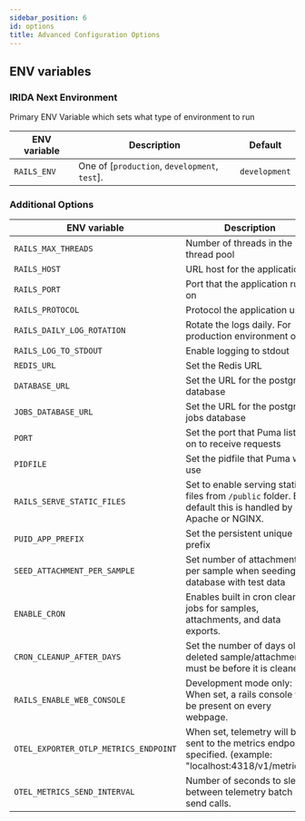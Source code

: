 ```yaml
---
sidebar_position: 6
id: options
title: Advanced Configuration Options
---
```


## ENV variables

### IRIDA Next Environment

Primary ENV Variable which sets what type of environment to run

| ENV variable | Description                                   | Default       |
| ------------ | --------------------------------------------- | ------------- |
| `RAILS_ENV`  | One of [`production`, `development`, `test`]. | `development` |

### Additional Options

| ENV variable                 | Description                                                                                              | Default                    |
| ---------------------------- | -------------------------------------------------------------------------------------------------------- | -------------------------- |
| `RAILS_MAX_THREADS`          | Number of threads in the thread pool                                                                     | `5`                        |
| `RAILS_HOST`                 | URL host for the application                                                                             | `example.com`              |
| `RAILS_PORT`                 | Port that the application runs on                                                                        | `3000` *when `RAILS_ENV` is `development`* |
| `RAILS_PROTOCOL`             | Protocol the application uses                                                                            | `http`                     |
| `RAILS_DAILY_LOG_ROTATION`   | Rotate the logs daily. For production environment only.                                                  | `false`                    |
| `RAILS_LOG_TO_STDOUT`        | Enable logging to stdout                                                                                 | `false`                    |
| `REDIS_URL`                  | Set the Redis URL                                                                                        | `redis://localhost:6379/1` |
| `DATABASE_URL`               | Set the URL for the postgres database                                                                    | `nil`                      |
| `JOBS_DATABASE_URL`          | Set the URL for the postgres jobs database                                                               | `nil`                      |
| `PORT`                       | Set the port that Puma listens on to receive requests                                                    | `3000`                     |
| `PIDFILE`                    | Set the pidfile that Puma will use                                                                       | `tmp/pids/server.pid`      |
| `RAILS_SERVE_STATIC_FILES`   | Set to enable serving static files from `/public` folder. By default this is handled by Apache or NGINX. | `false`                    |
| `PUID_APP_PREFIX`            | Set the persistent unique ID prefix                                                                      | `INXT`                     |
| `SEED_ATTACHMENT_PER_SAMPLE` | Set number of attachments per sample when seeding the database with test data                            | `2`                        |
| `ENABLE_CRON`                | Enables built in cron cleanup jobs for samples, attachments, and data exports.                           | `true`                     |
| `CRON_CLEANUP_AFTER_DAYS`    | Set the number of days old a deleted sample/attachment must be before it is cleaned.                     | `7`                        |
| `RAILS_ENABLE_WEB_CONSOLE`    | Development mode only: When set, a rails console will be present on every webpage.                      | `nil`                        |
| `OTEL_EXPORTER_OTLP_METRICS_ENDPOINT`    | When set, telemetry will be sent to the metrics endpoint specified. (example: "localhost:4318/v1/metrics").                      | `nil`                        |
| `OTEL_METRICS_SEND_INTERVAL`    | Number of seconds to sleep between telemetry batch send calls.                      | `10`                        |
